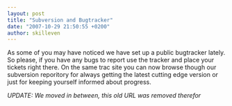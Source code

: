 ```yaml
---
layout: post
title: "Subversion and Bugtracker"
date: "2007-10-29 21:50:55 +0200"
author: skilleven
---
```


As some of you may have noticed we have set up a public bugtracker lately.
So please, if you have any bugs to report use the tracker and place your tickets right there.
On the same trac site you can now browse though our subversion reporitory for always getting the latest cutting edge
version or just for keeping yourself informed about progress.

*UPDATE: We moved in between, this old URL was removed therefor*
